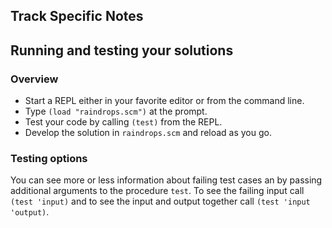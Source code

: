 ## Track Specific Notes

## Running and testing your solutions

### Overview


* Start a REPL either in your favorite editor or from
the command line\.
* Type `(load "raindrops.scm")` at the prompt\.
* Test your code by calling `(test)` from the REPL\.
* Develop the solution in `raindrops.scm` and reload as you go\.

### Testing options

You can see more or less information about
failing test cases an by passing additional arguments to the
procedure `test`\.
To see the failing input call `(test 'input)` and to see the input and output together call `(test 'input 'output)`\.
